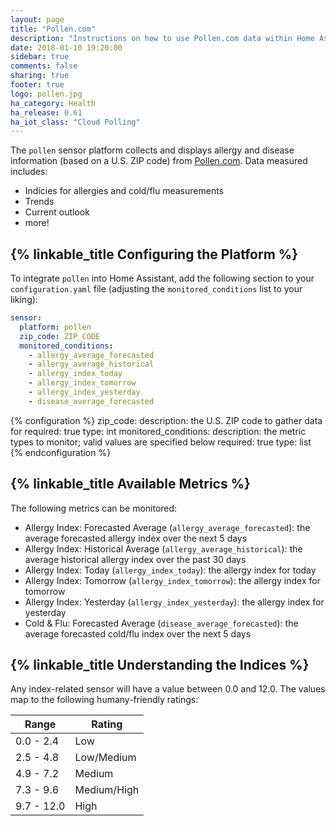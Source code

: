 ```yaml
---
layout: page
title: "Pollen.com"
description: "Instructions on how to use Pollen.com data within Home Assistant"
date: 2018-01-10 19:20:00
sidebar: true
comments: false
sharing: true
footer: true
logo: pollen.jpg
ha_category: Health
ha_release: 0.61
ha_iot_class: "Cloud Polling"
---
```


The `pollen` sensor platform collects and displays allergy and disease
information (based on a U.S. ZIP code) from [Pollen.com](https://www.pollen.com/). Data measured includes:

* Indicies for allergies and cold/flu measurements
* Trends
* Current outlook
* more!

## {% linkable_title Configuring the Platform %}

To integrate `pollen` into Home Assistant, add the following section to your
`configuration.yaml` file (adjusting the `monitored_conditions` list to your
liking):

```yaml
sensor:
  platform: pollen
  zip_code: ZIP_CODE
  monitored_conditions:
    - allergy_average_forecasted
    - allergy_average_historical
    - allergy_index_today
    - allergy_index_tomorrow
    - allergy_index_yesterday
    - disease_average_forecasted
```

{% configuration %}
  zip_code:
    description: the U.S. ZIP code to gather data for
    required: true
    type: int
  monitored_conditions:
    description: the metric types to monitor; valid values are specified below
    required: true
    type: list
{% endconfiguration %}

## {% linkable_title Available Metrics %}

The following metrics can be monitored:

* Allergy Index: Forecasted Average (`allergy_average_forecasted`): the average
forecasted allergy index over the next 5 days
* Allergy Index: Historical Average (`allergy_average_historical`): the average
historical allergy index over the past 30 days
* Allergy Index: Today (`allergy_index_today`): the allergy index for today
* Allergy Index: Tomorrow (`allergy_index_tomorrow`): the allergy index for
tomorrow
* Allergy Index: Yesterday (`allergy_index_yesterday`): the allergy index for
yesterday
* Cold & Flu: Forecasted Average (`disease_average_forecasted`): the average
forecasted cold/flu index over the next 5 days

## {% linkable_title Understanding the Indices %}

Any index-related sensor will have a value between 0.0 and 12.0. The values
map to the following humany-friendly ratings:

Range      | Rating
---------  | -----------
0.0 - 2.4  | Low
2.5 - 4.8  | Low/Medium
4.9 - 7.2  | Medium
7.3 - 9.6  | Medium/High
9.7 - 12.0 | High
